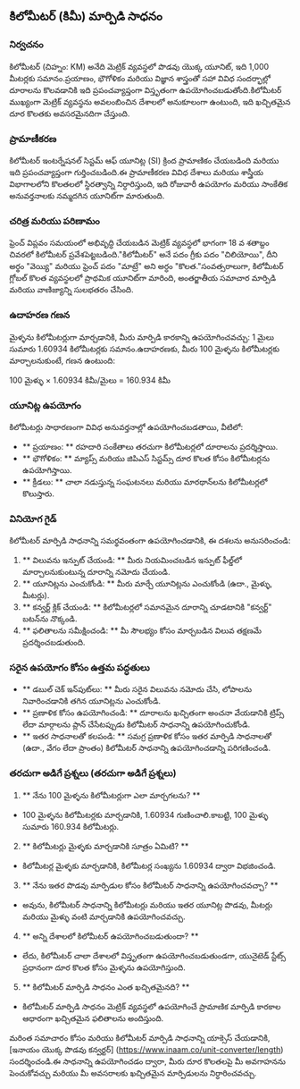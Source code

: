 ## కిలోమీటర్ (కిమీ) మార్పిడి సాధనం

### నిర్వచనం
కిలోమీటర్ (చిహ్నం: KM) అనేది మెట్రిక్ వ్యవస్థలో పొడవు యొక్క యూనిట్, ఇది 1,000 మీటర్లకు సమానం.ప్రయాణం, భౌగోళికం మరియు విజ్ఞాన శాస్త్రంతో సహా వివిధ సందర్భాల్లో దూరాలను కొలవడానికి ఇది ప్రపంచవ్యాప్తంగా విస్తృతంగా ఉపయోగించబడుతోంది.కిలోమీటర్ ముఖ్యంగా మెట్రిక్ వ్యవస్థను అవలంబించిన దేశాలలో అనుకూలంగా ఉంటుంది, ఇది ఖచ్చితమైన దూర కొలతకు అవసరమైనదిగా చేస్తుంది.

### ప్రామాణీకరణ
కిలోమీటర్ ఇంటర్నేషనల్ సిస్టమ్ ఆఫ్ యూనిట్ల (SI) క్రింద ప్రామాణికం చేయబడింది మరియు ఇది ప్రపంచవ్యాప్తంగా గుర్తించబడింది.ఈ ప్రామాణీకరణ వివిధ దేశాలు మరియు శాస్త్రీయ విభాగాలలోని కొలతలలో స్థిరత్వాన్ని నిర్ధారిస్తుంది, ఇది రోజువారీ ఉపయోగం మరియు సాంకేతిక అనువర్తనాలకు నమ్మదగిన యూనిట్‌గా మారుతుంది.

### చరిత్ర మరియు పరిణామం
ఫ్రెంచ్ విప్లవం సమయంలో అభివృద్ధి చేయబడిన మెట్రిక్ వ్యవస్థలో భాగంగా 18 వ శతాబ్దం చివరలో కిలోమీటర్ ప్రవేశపెట్టబడింది."కిలోమీటర్" అనే పదం గ్రీకు పదం "చిలియోయి", దీని అర్థం "వెయ్యి" మరియు ఫ్రెంచ్ పదం "మాట్రే" అని అర్ధం "కొలత."సంవత్సరాలుగా, కిలోమీటర్ గ్లోబల్ కొలత వ్యవస్థలలో ప్రాథమిక యూనిట్‌గా మారింది, అంతర్జాతీయ సమాచార మార్పిడి మరియు వాణిజ్యాన్ని సులభతరం చేసింది.

### ఉదాహరణ గణన
మైళ్ళను కిలోమీటర్లుగా మార్చడానికి, మీరు మార్పిడి కారకాన్ని ఉపయోగించవచ్చు: 1 మైలు సుమారు 1.60934 కిలోమీటర్లకు సమానం.ఉదాహరణకు, మీరు 100 మైళ్ళను కిలోమీటర్లకు మార్చాలనుకుంటే, గణన ఉంటుంది:

100 మైళ్ళు × 1.60934 కిమీ/మైలు = 160.934 కిమీ

### యూనిట్ల ఉపయోగం
కిలోమీటర్లు సాధారణంగా వివిధ అనువర్తనాల్లో ఉపయోగించబడతాయి, వీటిలో:
- ** ప్రయాణం: ** రహదారి సంకేతాలు తరచుగా కిలోమీటర్లలో దూరాలను ప్రదర్శిస్తాయి.
- ** భౌగోళికం: ** మ్యాప్స్ మరియు జిపిఎస్ సిస్టమ్స్ దూర కొలత కోసం కిలోమీటర్లను ఉపయోగిస్తాయి.
- ** క్రీడలు: ** చాలా నడుస్తున్న సంఘటనలు మరియు మారథాన్‌లను కిలోమీటర్లలో కొలుస్తారు.

### వినియోగ గైడ్
కిలోమీటర్ మార్పిడి సాధనాన్ని సమర్థవంతంగా ఉపయోగించడానికి, ఈ దశలను అనుసరించండి:
1. ** విలువను ఇన్పుట్ చేయండి: ** మీరు నియమించబడిన ఇన్పుట్ ఫీల్డ్‌లో మార్చాలనుకుంటున్న దూరాన్ని నమోదు చేయండి.
2. ** యూనిట్లను ఎంచుకోండి: ** మీరు మార్చే యూనిట్లను ఎంచుకోండి (ఉదా., మైళ్ళు, మీటర్లు).
3. ** కన్వర్ట్ క్లిక్ చేయండి: ** కిలోమీటర్లలో సమానమైన దూరాన్ని చూడటానికి "కన్వర్ట్" బటన్‌ను నొక్కండి.
4. ** ఫలితాలను సమీక్షించండి: ** మీ సౌలభ్యం కోసం మార్చబడిన విలువ తక్షణమే ప్రదర్శించబడుతుంది.

### సరైన ఉపయోగం కోసం ఉత్తమ పద్ధతులు
- ** డబుల్ చెక్ ఇన్‌పుట్‌లు: ** మీరు సరైన విలువను నమోదు చేసి, లోపాలను నివారించడానికి తగిన యూనిట్లను ఎంచుకోండి.
- ** ప్రణాళిక కోసం ఉపయోగించండి: ** దూరాలను ఖచ్చితంగా అంచనా వేయడానికి ట్రిప్స్ లేదా మార్గాలను ప్లాన్ చేసేటప్పుడు కిలోమీటర్ సాధనాన్ని ఉపయోగించుకోండి.
- ** ఇతర సాధనాలతో కలపండి: ** సమగ్ర ప్రణాళిక కోసం ఇతర మార్పిడి సాధనాలతో (ఉదా., వేగం లేదా ప్రాంతం) కిలోమీటర్ సాధనాన్ని ఉపయోగించడాన్ని పరిగణించండి.

### తరచుగా అడిగే ప్రశ్నలు (తరచుగా అడిగే ప్రశ్నలు)

1. ** నేను 100 మైళ్ళను కిలోమీటర్లుగా ఎలా మార్చగలను? **
- 100 మైళ్ళను కిలోమీటర్లకు మార్చడానికి, 1.60934 గుణించాలి.కాబట్టి, 100 మైళ్ళు సుమారు 160.934 కిలోమీటర్లు.

2. ** కిలోమీటర్లు మైళ్ళకు మార్చడానికి సూత్రం ఏమిటి? **
- కిలోమీటర్ల మైళ్ళకు మార్చడానికి, కిలోమీటర్ల సంఖ్యను 1.60934 ద్వారా విభజించండి.

3. ** నేను ఇతర పొడవు మార్పిడుల కోసం కిలోమీటర్ సాధనాన్ని ఉపయోగించవచ్చా? **
- అవును, కిలోమీటర్ సాధనాన్ని కిలోమీటర్లు మరియు ఇతర యూనిట్ల పొడవు, మీటర్లు మరియు మైళ్ళు వంటి మార్చడానికి ఉపయోగించవచ్చు.

4. ** అన్ని దేశాలలో కిలోమీటర్ ఉపయోగించబడుతుందా? **
- లేదు, కిలోమీటర్ చాలా దేశాలలో విస్తృతంగా ఉపయోగించబడుతుండగా, యునైటెడ్ స్టేట్స్ ప్రధానంగా దూర కొలత కోసం మైళ్ళను ఉపయోగిస్తుంది.

5. ** కిలోమీటర్ మార్పిడి సాధనం ఎంత ఖచ్చితమైనది? **
- కిలోమీటర్ మార్పిడి సాధనం మెట్రిక్ వ్యవస్థలో ఉపయోగించే ప్రామాణిక మార్పిడి కారకాల ఆధారంగా ఖచ్చితమైన ఫలితాలను అందిస్తుంది.

మరింత సమాచారం కోసం మరియు కిలోమీటర్ మార్పిడి సాధనాన్ని యాక్సెస్ చేయడానికి, [ఇనాయం యొక్క పొడవు కన్వర్టర్] (https://www.inaam.co/unit-converter/length) సందర్శించండి.ఈ సాధనాన్ని ఉపయోగించడం ద్వారా, మీరు దూర కొలతలపై మీ అవగాహనను పెంచుకోవచ్చు మరియు మీ అవసరాలకు ఖచ్చితమైన మార్పిడులను నిర్ధారించవచ్చు.